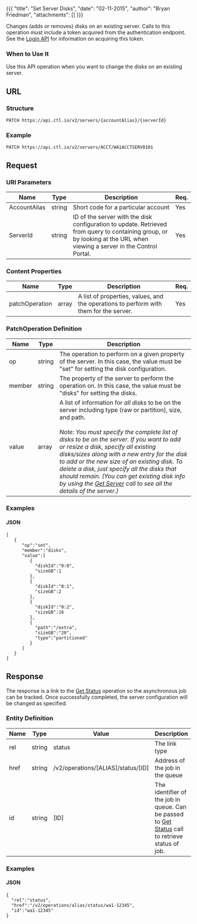 {{{
  "title": "Set Server Disks",
  "date": "02-11-2015",
  "author": "Bryan Friedman",
  "attachments": []
}}}

Changes (adds or removes) disks on an existing server. Calls to this operation must include a token acquired from the authentication endpoint. See the [Login API](../Authentication/login.md) for information on acquiring this token.

### When to Use It

Use this API operation when you want to change the disks on an existing server.

## URL

### Structure

    PATCH https://api.ctl.io/v2/servers/{accountAlias}/{serverId}

### Example

    PATCH https://api.ctl.io/v2/servers/ACCT/WA1ACCTSERV0101

## Request

### URI Parameters

| Name | Type | Description | Req. |
| --- | --- | --- | --- |
| AccountAlias | string | Short code for a particular account | Yes |
| ServerId | string | ID of the server with the disk configuration to update. Retrieved from query to containing group, or by looking at the URL when viewing a server in the Control Portal. | Yes |


### Content Properties

| Name | Type | Description | Req. |
| --- | --- | --- | --- |
| patchOperation | array | A list of properties, values, and the operations to perform with them for the server. | Yes |

### PatchOperation Definition

| Name | Type | Description |
| --- | --- | --- |
| op | string | The operation to perform on a given property of the server. In this case, the value must be "set" for setting the disk configuration. |
| member | string | The property of the server to perform the operation on. In this case, the value must be "disks" for setting the disks. |
| value | array | A list of information for _all disks_ to be on the server including type (raw or partition), size, and path.<br/><br/>_Note: You must specify the complete list of disks to be on the server. If you want to add or resize a disk, specify all existing disks/sizes along with a new entry for the disk to add or the new size of an existing disk. To delete a disk, just specify all the disks that should remain. (You can get existing disk info by using the [Get Server](get-server.md) call to see all the details of the server.)_ |


### Examples

#### JSON

    [
       {
          "op":"set",
          "member":"disks",
          "value":[
             {
               "diskId":"0:0",
               "sizeGB":1
             },
             {
               "diskId":"0:1",
               "sizeGB":2
             },
             {
               "diskId":"0:2",
               "sizeGB":16
             },
             {
               "path":"/extra",
               "sizeGB":"20",
               "type":"partitioned"
             }
          ]  
       }
    ]

## Response

The response is a link to the [Get Status](../Queue/get-status.md) operation so the asynchronous job can be tracked. Once successfully completed, the server configuration will be changed as specified.

### Entity Definition

|Name|Type|Value|Description|
|---|---|---|---|
|rel|string|status|The link type|
|href|string|/v2/operations/[ALIAS]/status/[ID]|Address of the job in the queue|
|id|string|[ID]|The identifier of the job in queue. Can be passed to [Get Status](../Queue/get-status.md) call to retrieve status of job.|

### Examples

#### JSON

    {
      "rel":"status",
      "href":"/v2/operations/alias/status/wa1-12345",
      "id":"wa1-12345"
    }
